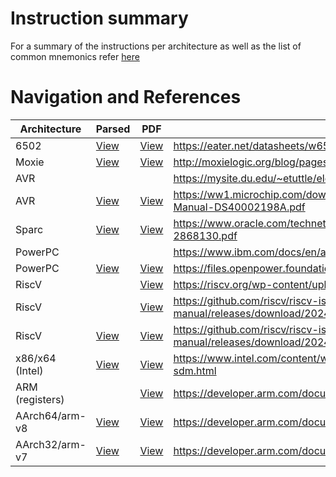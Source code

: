 # Instruction summary
For a summary of the instructions per architecture as well as the list of common mnemonics refer [here](summary.md)

# Navigation and References

| Architecture    | Parsed                    | PDF                                 | URL                                                                                          |
| --------------- | ------------------------- | ----------------------------------- | -------------------------------------------------------------------------------------------- |
| 6502            | [View](parsed/w6502.md)   | [View](w6502.pdf)                   | https://eater.net/datasheets/w65c02s.pdf                                                     |
| Moxie           | [View](parsed/moxie.md)   | [View](pdfs/moxie.pdf)              | http://moxielogic.org/blog/pages/architecture.html                                           |
| AVR             |                           |                                     | https://mysite.du.edu/~etuttle/electron/elect70.htm                                          |
| AVR             | [View](parsed/avr.md)     | [View](pdfs/avr.pdf)                | https://ww1.microchip.com/downloads/en/DeviceDoc/AVR-Instruction-Set-Manual-DS40002198A.pdf  |
| Sparc           | [View](parsed/sparc.md)   | [View](pdfs/sparc.pdf)              | https://www.oracle.com/technetwork/sparc-architecture-2015-2868130.pdf                       |
| PowerPC         |                           |                                     | https://www.ibm.com/docs/en/aix/7.3?topic=reference-instruction-set                          |
| PowerPC         | [View](parsed/powerpc.md) | [View](pdfs/powerpc.pdf)            | https://files.openpower.foundation/s/9izgC5Rogi5Ywmm                                         |
| RiscV           |                           | [View](pdfs/riscv.pdf)              | https://riscv.org/wp-content/uploads/2017/05/riscv-spec-v2.2.pdf                             |
| RiscV           |                           | [View](pdfs/riscv-unprivileged.pdf) | https://github.com/riscv/riscv-isa-manual/releases/download/20240411/unpriv-isa-asciidoc.pdf |
| RiscV           | [View](parsed/riscv.md)   | [View](pdfs/riscv-privileged.pdf)   | https://github.com/riscv/riscv-isa-manual/releases/download/20240411/priv-isa-asciidoc.pdf   |
| x86/x64 (Intel) | [View](parsed/intel.md)   | [View](pdfs/intel.pdf)              | https://www.intel.com/content/www/us/en/developer/articles/technical/intel-sdm.html          |
| ARM (registers) |                           | [View](pdfs/aarch-registers.pdf)    | https://developer.arm.com/documentation/ddi0601/2024-09/?lang=en                             |
| AArch64/arm-v8  | [View](parsed/arm.md)     | [View](pdfs/aarch64.pdf)            | https://developer.arm.com/documentation/ddi0602/2024-09/?lang=en                             |
| AArch32/arm-v7  | [View](parsed/arm.md)     | [View](pdfs/aarch32.pdf)            | https://developer.arm.com/documentation/ddi0597/2023-03?lang=en                              |
